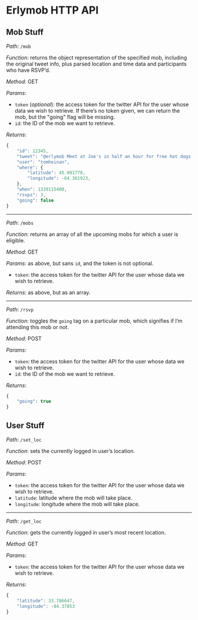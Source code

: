 Erlymob HTTP API
================

Mob Stuff
---------

*Path*: `/mob`

*Function*: returns the object representation of the specified mob, including
            the original tweet info, plus parsed location and time data and
            participants who have RSVP’d.

*Method*: GET

*Params*:

  - `token` (*optional*): the access token for the twitter API for the user
                          whose data we wish to retrieve. If there’s no token
                          given, we can return the mob, but the "going" flag
                          will be missing.
  - `id`: the ID of the mob we want to retrieve.

*Returns*:
```javascript
{
    "id": 12345,
    "tweet": "@erlymob Meet at Joe's in half an hour for free hot dogs!",
    "user": "tomheinan",
    "where": {
        "latitude": 45.091778,
        "longitude": -64.361923,
    },
    "when": 1339115400,
    "rsvps": 3,
    "going": false
}
```


-----------------------------------------------------------------------
*Path*: `/mobs`

*Function*: returns an array of all the upcoming mobs for which a user is eligible.

*Method*: GET

*Params*: as above, but sans `id`, and the token is not optional.

  - `token`: the access token for the twitter API for the user whose data we
             wish to retrieve.

*Returns*: as above, but as an array.


-----------------------------------------------------------------------
*Path*: `/rsvp`

*Function*: toggles the `going` tag on a particular mob, which signifies if I’m
            attending this mob or not.

*Method*: POST

*Params*:

  - `token`: the access token for the twitter API for the user whose data we
             wish to retrieve.
  - `id`: the ID of the mob we want to retrieve.

*Returns*:
```javascript
{
    "going": true
}
```

User Stuff
----------

*Path*: `/set_loc`

*Function*: sets the currently logged in user’s location.

*Method*: POST

*Params*:

  - `token`: the access token for the twitter API for the user whose data we
             wish to retrieve.
  - `latitude`: latitude where the mob will take place.
  - `longitude`: longitude where the mob will take place.


-----------------------------------------------------------------------
*Path*: `/get_loc`

*Function*: gets the currently logged in user’s most recent location.

*Method*: GET

*Params*:

  - `token`: the access token for the twitter API for the user whose data we
             wish to retrieve.

*Returns*:
```javascript
{
    "latitude": 33.786647,
    "longitude": -84.37853
}
```